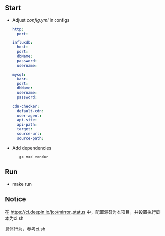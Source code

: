 ## Start
+ Adjust *config.yml* in configs 
  ```yaml
  http:
    port: 
  
  influxdb:
    host: 
    port: 
    dbName: 
    password:
    username:
  
  mysql:
    host: 
    port: 
    dbName: 
    username: 
    password: 
  
  cdn-checker:
    default-cdn: 
    user-agent: 
    api-site: 
    api-path: 
    target: 
    source-url: 
    source-path: 
  ``` 

+ Add dependencies
  ```shell
	 go mod vendor
  ```
## Run
- make run
## Notice
在 https://ci.deepin.io/job/mirror_status 中，配置源码为本项目，并设置执行脚本为ci.sh

具体行为，参考ci.sh
